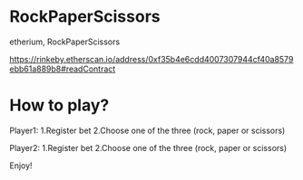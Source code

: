 # RockPaperScissors
etherium, RockPaperScissors

https://rinkeby.etherscan.io/address/0xf35b4e6cdd4007307944cf40a8579ebb61a889b8#readContract


# How to play?
Player1:
1.Register bet
2.Choose one of the three (rock, paper or scissors)

Player2:
1.Register bet
2.Choose one of the three (rock, paper or scissors)

Enjoy!
